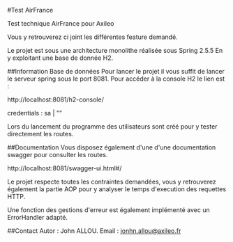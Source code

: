 #Test AirFrance

Test technique AirFrance pour Axileo

Vous y retrouverez ci joint les différentes feature demandé.

Le projet est sous une architecture monolithe réalisée sous Spring 2.5.5
En y exploitant une base de donnée H2.

##Information Base de données
Pour lancer le projet il vous suffit de lancer le serveur spring sous le port 8081.
Pour accéder à la console H2 le lien est :

http://localhost:8081/h2-console/

credentials : sa | ""

Lors du lancement du programme des utilisateurs sont créé pour y tester directement les routes.

##Documentation
Vous disposez également d'une d'une documentation swagger pour consulter les routes.

http://localhost:8081/swagger-ui.html#/

Le projet respecte toutes les contraintes demandées, 
vous y retrouverez également la partie AOP pour y analyser le temps d'execution des requettes HTTP.

Une fonction des gestions d'erreur est également implémenté avec un ErrorHandler adapté.

##Contact 
Autor : John ALLOU.
Email : jonhn.allou@axileo.fr

